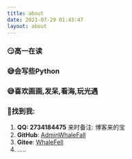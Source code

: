 ```yaml
---
title: about
date: 2021-07-29 01:43:47
layout: about
---
```

### 😏高一在读
### 😅会写些Python
### 😅喜欢画画,发呆,看海,玩光遇
### 🥰找到我:
1. **QQ: 2734184475** 来时备注: 博客来的宝
2. **GitHub**: [AdminWhaleFall](https://github.com/adminwhalefall/)
3. **Gitee**: [WhaleFell](https://gitee.com/whalefell/)
4. .....